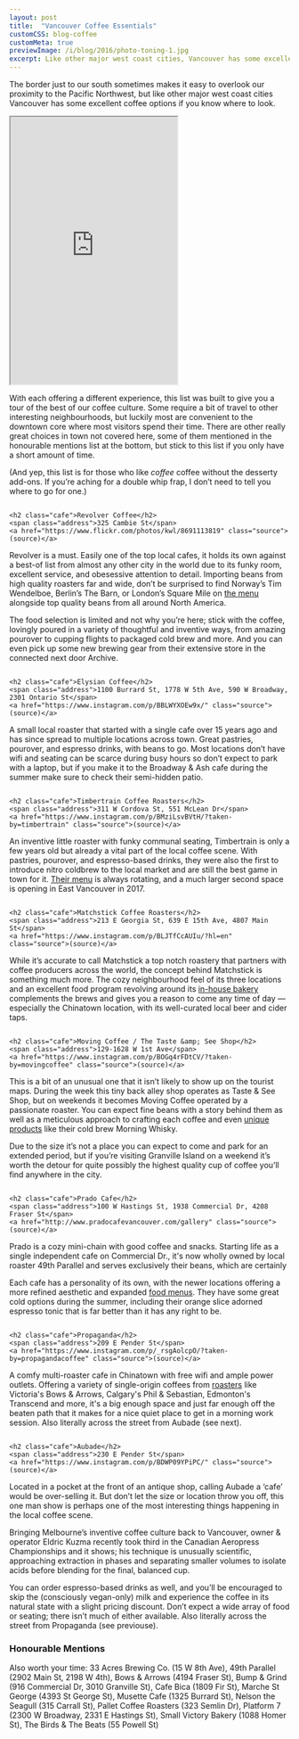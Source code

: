 ```yaml
---
layout: post
title:  "Vancouver Coffee Essentials"
customCSS: blog-coffee
customMeta: true
previewImage: /i/blog/2016/photo-toning-1.jpg
excerpt: Like other major west coast cities, Vancouver has some excellent coffee options if you know where to look. Here's a tour of the best of our coffee culture.
---
```


The border just to our south sometimes makes it easy to overlook our proximity to the Pacific Northwest, but like other major west coast cities Vancouver has some excellent coffee options if you know where to look.

<iframe class="map" src="https://www.google.com/maps/d/u/0/embed?mid=17aX2wSsXJ9rogBfKLnDzpQtTmg0"  height="480"></iframe>

With each offering a different experience, this list was built to give you a tour of the best of our coffee culture. Some require a bit of travel to other interesting neighbourhoods, but luckily most are convenient to the downtown core where most visitors spend their time. There are other really great choices in town not covered here, some of them mentioned in the honourable mentions list at the bottom, but stick to this list if you only have a short amount of time.

(And yep, this list is for those who like <em>coffee</em> coffee without the desserty add-ons. If you’re aching for a double whip frap, I don’t need to tell you where to go for one.)


<div class="coffee-photo">
	<img src="/i/blog/2016/coffee-1.jpg" alt="">

	<h2 class="cafe">Revolver Coffee</h2>
	<span class="address">325 Cambie St</span>
	<a href="https://www.flickr.com/photos/kwl/8691113819" class="source">(source)</a>
</div>

Revolver is a must. Easily one of the top local cafes, it holds its own against a best-of list from almost any other city in the world due to its funky room, excellent service, and obesessive attention to detail. Importing beans from high quality roasters far and wide, don’t be surprised to find Norway’s Tim Wendelboe, Berlin’s The Barn, or London’s Square Mile on <a href="http://revolvercoffee.ca/home/">the menu</a> alongside top quality beans from all around North America.

The food selection is limited and not why you’re here; stick with the coffee, lovingly poured in a variety of thoughtful and inventive ways, from amazing pourover to cupping flights to packaged cold brew and more. And you can even pick up some new brewing gear from their extensive store in the connected next door Archive.



<div class="coffee-photo">
	<img src="/i/blog/2016/coffee-6.jpg" alt="">

	<h2 class="cafe">Elysian Coffee</h2>
	<span class="address">1100 Burrard St, 1778 W 5th Ave, 590 W Broadway, 2301 Ontario St</span>
	<a href="https://www.instagram.com/p/BBLWYXOEw9x/" class="source">(source)</a>
</div>

A small local roaster that started with a single cafe over 15 years ago and has since spread to multiple locations across town. Great pastries, pourover, and espresso drinks, with beans to go. Most locations don’t have wifi and seating can be scarce during busy hours so don’t expect to park with a laptop, but if you make it to the Broadway &amp; Ash cafe during the summer make sure to check their semi-hidden patio.


<div class="coffee-photo">
	<img src="/i/blog/2016/coffee-3.jpg" alt="">

	<h2 class="cafe">Timbertrain Coffee Roasters</h2>
	<span class="address">311 W Cordova St, 551 McLean Dr</span>
	<a href="https://www.instagram.com/p/BMziLsvBVtH/?taken-by=timbertrain" class="source">(source)</a>
</div>

An inventive little roaster with funky communal seating, Timbertrain is only a few years old but already a vital part of the local coffee scene. With pastries, pourover, and espresso-based drinks, they were also the first to introduce nitro coldbrew to the local market and are still the best game in town for it. <a href="http://timbertraincoffeeroasters.com/products/">Their menu</a> is always rotating, and a much larger second space is opening in East Vancouver in 2017.


<div class="coffee-photo">
	<img src="/i/blog/2016/coffee-4.jpg" alt="">

	<h2 class="cafe">Matchstick Coffee Roasters</h2>
	<span class="address">213 E Georgia St, 639 E 15th Ave, 4807 Main St</span>
	<a href="https://www.instagram.com/p/BLJTfCcAUIu/?hl=en" class="source">(source)</a>
</div>

While it’s accurate to call Matchstick a top notch roastery that partners with coffee producers across the world, the concept behind Matchstick is something much more. The cozy neighbourhood feel of its three locations and an excellent food program revolving around its <a href="http://matchstickyvr.com/pages/baked-fresh-daily">in-house bakery</a> complements the brews and gives you a reason to come any time of day — especially the Chinatown location, with its well-curated local beer and cider taps.


<div class="coffee-photo">
	<img src="/i/blog/2016/coffee-5.jpg" alt="">

	<h2 class="cafe">Moving Coffee / The Taste &amp; See Shop</h2>
	<span class="address">129-1628 W 1st Ave</span>
	<a href="https://www.instagram.com/p/BOGq4rFDtCV/?taken-by=movingcoffee" class="source">(source)</a>
</div>

This is a bit of an unusual one that it isn’t likely to show up on the tourist maps. During the week this tiny back alley shop operates as Taste & See Shop, but on weekends it becomes Moving Coffee operated by a passionate roaster. You can expect fine beans with a story behind them as well as a meticulous approach to crafting each coffee and even <a href="http://www.movingcoffee.com/collections/coffee">unique products</a> like their cold brew Morning Whisky. 

Due to the size it’s not a place you can expect to come and park for an extended period, but if you’re visiting Granville Island on a weekend it’s worth the detour for quite possibly the highest quality cup of coffee you’ll find anywhere in the city.



<div class="coffee-photo">
	<img src="/i/blog/2016/coffee-2.jpg" alt="">

	<h2 class="cafe">Prado Cafe</h2>
	<span class="address">100 W Hastings St, 1938 Commercial Dr, 4208 Fraser St</span>
	<a href="http://www.pradocafevancouver.com/gallery" class="source">(source)</a>
</div>


Prado is a cozy mini-chain with good coffee and snacks. Starting life as a single independent cafe on Commercial Dr., it's now wholly owned by local roaster 49th Parallel and serves exclusively their beans, which are certainly 

Each cafe has a personality of its own, with the newer locations offering a more refined aesthetic and expanded <a href="http://pradocafevancouver.com/menu">food menus</a>. They have some great cold options during the summer, including their orange slice adorned espresso tonic that is far better than it has any right to be.



<div class="coffee-photo">
	<img src="/i/blog/2016/coffee-7.jpg" alt="">

	<h2 class="cafe">Propaganda</h2>
	<span class="address">209 E Pender St</span>
	<a href="https://www.instagram.com/p/_rsgAolcpO/?taken-by=propagandacoffee" class="source">(source)</a>
</div>

A comfy multi-roaster cafe in Chinatown with free wifi and ample power outlets. Offering a variety of single-origin coffees from <a href="http://www.propagandacoffee.ca/">roasters</a> like Victoria's Bows &amp; Arrows, Calgary's Phil &amp; Sebastian, Edmonton's Transcend and more, it's a big enough space and just far enough off the beaten path that it makes for a nice quiet place to get in a morning work session. Also literally across the street from Aubade (see next).



<div class="coffee-photo">
	<img src="/i/blog/2016/coffee-8.jpg" alt="">

	<h2 class="cafe">Aubade</h2>
	<span class="address">230 E Pender St</span>
	<a href="https://www.instagram.com/p/BDWP09YPiPC/" class="source">(source)</a>
</div>

Located in a pocket at the front of an antique shop, calling Aubade a ‘cafe’ would be over-selling it. But don’t let the size or location throw you off, this one man show is perhaps one of the most interesting things happening in the local coffee scene. 

Bringing Melbourne’s inventive coffee culture back to Vancouver, owner & operator Eldric Kuzma recently took third in the Canadian Aeropress Championships and it shows; his technique is unusually scientific, approaching extraction in phases and separating smaller volumes to isolate acids before blending for the final, balanced cup. 

You can order espresso-based drinks as well, and you’ll be encouraged to skip the (consciously vegan-only) milk and experience the coffee in its natural state with a slight pricing discount. Don’t expect a wide array of food or seating; there isn’t much of either available. Also literally across the street from Propaganda (see previouse).


<div class="hm">

<h3>Honourable Mentions</h3>

Also worth your time: 
33 Acres Brewing Co. <span class="address">(15 W 8th Ave)</span>,
49th Parallel <span class="address">(2902 Main St, 2198 W 4th)</span>,
Bows &amp; Arrows <span class="address">(4194 Fraser St)</span>,
Bump &amp; Grind <span class="address">(916 Commercial Dr, 3010 Granville St)</span>,
Cafe Bica <span class="address">(1809 Fir St)</span>,
Marche St George <span class="address">(4393 St George St)</span>,
Musette Cafe <span class="address">(1325 Burrard St)</span>,
Nelson the Seagull <span class="address">(315 Carrall St)</span>,
Pallet Coffee Roasters <span class="address">(323 Semlin Dr)</span>,
Platform 7 <span class="address">(2300 W Broadway, 2331 E Hastings St)</span>,
Small Victory Bakery <span class="address">(1088 Homer St)</span>,
The Birds &amp; The Beats <span class="address">(55 Powell St)</span>

</div>